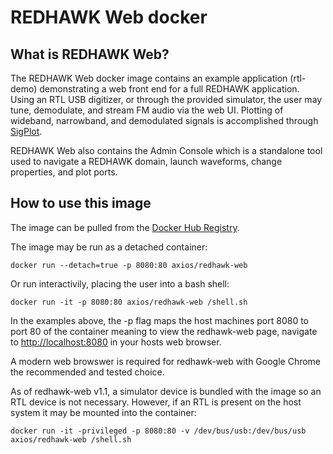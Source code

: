 REDHAWK Web docker
==========

What is REDHAWK Web?
-----
The REDHAWK Web docker image contains an example application (rtl-demo) demonstrating a web front end for a full REDHAWK application.  Using an RTL USB digitizer, or through the provided simulator, the user may tune, demodulate, and stream FM audio via the web UI.  Plotting of wideband, narrowband, and demodulated signals is accomplished through [SigPlot](https://github.com/Axios-Engineering/sigplot).

REDHAWK Web also contains the Admin Console which is a standalone tool used to navigate a REDHAWK domain, launch waveforms, change properties, and plot ports.

How to use this image  
-----

The image can be pulled from the [Docker Hub Registry](https://registry.hub.docker.com/u/axios/redhawk-web/).

The image may be run as a detached container:

    docker run --detach=true -p 8080:80 axios/redhawk-web

Or run interactivily, placing the user into a bash shell:

    docker run -it -p 8080:80 axios/redhawk-web /shell.sh

In the examples above, the -p flag maps the host machines port 8080 to port 80 of the container meaning to view the redhawk-web page, navigate to [http://localhost:8080](http://localhost:8080) in your hosts web browser.

A modern web browswer is required for redhawk-web with Google Chrome the recommended and tested choice.

As of redhawk-web v1.1, a simulator device is bundled with the image so an RTL device is not necessary. However, if an RTL is present on the host system it may be mounted into the container:

    docker run -it -privileged -p 8080:80 -v /dev/bus/usb:/dev/bus/usb axios/redhawk-web /shell.sh

